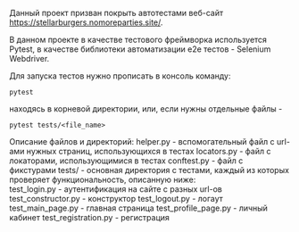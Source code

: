 Данный проект призван покрыть автотестами веб-сайт https://stellarburgers.nomoreparties.site/.

В данном проекте в качестве тестового фреймворка используется Pytest, в качестве библиотеки автоматизации e2e тестов - Selenium Webdriver.

Для запуска тестов нужно прописать в консоль команду:

```
pytest
```

находясь в корневой директории, или, если нужны отдельные файлы - 

```
pytest tests/<file_name>
```

Описание файлов и директорий:
helper.py - вспомогательный файл с url-ами нужных страниц, использующихся в тестах
locators.py - файл с локаторами, использующимися в тестах
conftest.py - файл с фикстурами
tests/ - основная директория с тестами, каждый из которых проверяет функциональность, описанную ниже:  
    test_login.py - аутентификация на сайте с разных url-ов
    test_constructor.py - конструктор 
    test_logout.py - логаут 
    test_main_page.py - главная страница
    test_profile_page.py - личный кабинет
    test_registration.py - регистрация


